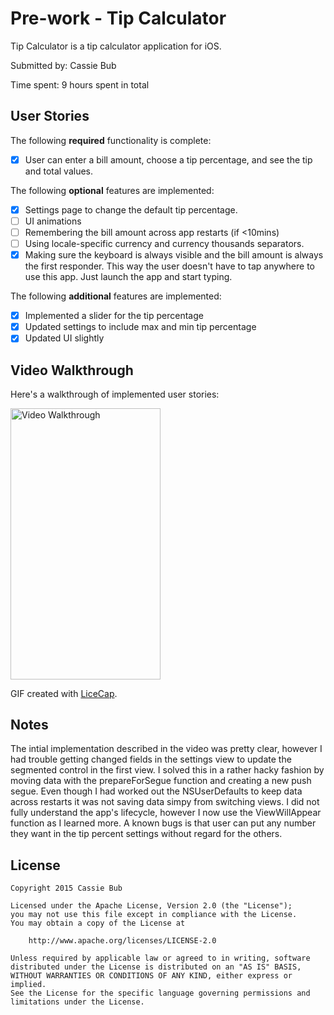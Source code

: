 # Pre-work - Tip Calculator

Tip Calculator is a tip calculator application for iOS.

Submitted by: Cassie Bub

Time spent: 9 hours spent in total

## User Stories

The following **required** functionality is complete:
* [x] User can enter a bill amount, choose a tip percentage, and see the tip and total values.

The following **optional** features are implemented:
* [x] Settings page to change the default tip percentage.
* [ ] UI animations
* [ ] Remembering the bill amount across app restarts (if <10mins)
* [ ] Using locale-specific currency and currency thousands separators.
* [x] Making sure the keyboard is always visible and the bill amount is always the first responder. This way the user doesn't have to tap anywhere to use this app. Just launch the app and start typing.

The following **additional** features are implemented:

* [x] Implemented a slider for the tip percentage
* [x] Updated settings to include max and min tip percentage
* [x] Updated UI slightly

## Video Walkthrough 

Here's a walkthrough of implemented user stories:

<img src='http://i.imgur.com/W23u2vb.gif' title='Video Walkthrough' width='239.85' height='433.55' alt='Video Walkthrough' />

GIF created with [LiceCap](http://www.cockos.com/licecap/).

## Notes

The intial implementation described in the video was pretty clear, however I had trouble getting changed fields in the settings view to update the segmented control in the first view. I solved this in a rather hacky fashion by moving data with the prepareForSegue function and creating a new push segue. Even though I had worked out the NSUserDefaults to keep data across restarts it was not saving data simpy from switching views. I did not fully understand the app's lifecycle, however I now use the ViewWillAppear function as I learned more. 
A known bugs is that user can put any number they want in the tip percent settings without regard for the others.


## License

    Copyright 2015 Cassie Bub

    Licensed under the Apache License, Version 2.0 (the "License");
    you may not use this file except in compliance with the License.
    You may obtain a copy of the License at

        http://www.apache.org/licenses/LICENSE-2.0

    Unless required by applicable law or agreed to in writing, software
    distributed under the License is distributed on an "AS IS" BASIS,
    WITHOUT WARRANTIES OR CONDITIONS OF ANY KIND, either express or implied.
    See the License for the specific language governing permissions and
    limitations under the License.
